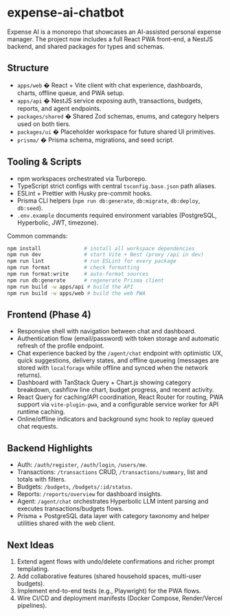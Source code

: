 # expense-ai-chatbot

Expense AI is a monorepo that showcases an AI-assisted personal expense manager. The project now includes a full React PWA front-end, a NestJS backend, and shared packages for types and schemas.

## Structure

- `apps/web` � React + Vite client with chat experience, dashboards, charts, offline queue, and PWA setup.
- `apps/api` � NestJS service exposing auth, transactions, budgets, reports, and agent endpoints.
- `packages/shared` � Shared Zod schemas, enums, and category helpers used on both tiers.
- `packages/ui` � Placeholder workspace for future shared UI primitives.
- `prisma/` � Prisma schema, migrations, and seed script.

## Tooling & Scripts

- npm workspaces orchestrated via Turborepo.
- TypeScript strict configs with central `tsconfig.base.json` path aliases.
- ESLint + Prettier with Husky pre-commit hooks.
- Prisma CLI helpers (`npm run db:generate`, `db:migrate`, `db:deploy`, `db:seed`).
- `.env.example` documents required environment variables (PostgreSQL, Hyperbolic, JWT, timezone).

Common commands:

```bash
npm install              # install all workspace dependencies
npm run dev              # start Vite + Nest (proxy /api in dev)
npm run lint             # run ESLint for every package
npm run format           # check formatting
npm run format:write     # auto-format sources
npm run db:generate      # regenerate Prisma client
npm run build -w apps/api # build the API
npm run build -w apps/web # build the web PWA
```

## Frontend (Phase 4)

- Responsive shell with navigation between chat and dashboard.
- Authentication flow (email/password) with token storage and automatic refresh of the profile endpoint.
- Chat experience backed by the `/agent/chat` endpoint with optimistic UX, quick suggestions, delivery states, and offline queueing (messages are stored with `localforage` while offline and synced when the network returns).
- Dashboard with TanStack Query + Chart.js showing category breakdown, cashflow line chart, budget progress, and recent activity.
- React Query for caching/API coordination, React Router for routing, PWA support via `vite-plugin-pwa`, and a configurable service worker for API runtime caching.
- Online/offline indicators and background sync hook to replay queued chat requests.

## Backend Highlights

- Auth: `/auth/register`, `/auth/login`, `/users/me`.
- Transactions: `/transactions` CRUD, `/transactions/summary`, list and totals with filters.
- Budgets: `/budgets`, `/budgets/:id/status`.
- Reports: `/reports/overview` for dashboard insights.
- Agent: `/agent/chat` orchestrates Hyperbolic LLM intent parsing and executes transactions/budgets flows.
- Prisma + PostgreSQL data layer with category taxonomy and helper utilities shared with the web client.

## Next Ideas

1. Extend agent flows with undo/delete confirmations and richer prompt templating.
2. Add collaborative features (shared household spaces, multi-user budgets).
3. Implement end-to-end tests (e.g., Playwright) for the PWA flows.
4. Wire CI/CD and deployment manifests (Docker Compose, Render/Vercel pipelines).
